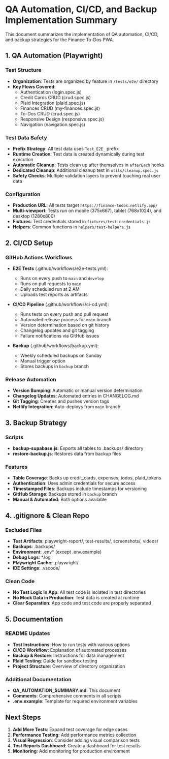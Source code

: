 # QA Automation, CI/CD, and Backup Implementation Summary

This document summarizes the implementation of QA automation, CI/CD, and backup strategies for the Finance To-Dos PWA.

## 1. QA Automation (Playwright)

### Test Structure
- **Organization**: Tests are organized by feature in `/tests/e2e/` directory
- **Key Flows Covered**:
  - Authentication (login.spec.js)
  - Credit Cards CRUD (crud.spec.js)
  - Plaid Integration (plaid.spec.js)
  - Finances CRUD (my-finances.spec.js)
  - To-Dos CRUD (crud.spec.js)
  - Responsive Design (responsive.spec.js)
  - Navigation (navigation.spec.js)

### Test Data Safety
- **Prefix Strategy**: All test data uses `Test_E2E_` prefix
- **Runtime Creation**: Test data is created dynamically during test execution
- **Automatic Cleanup**: Tests clean up after themselves in `afterEach` hooks
- **Dedicated Cleanup**: Additional cleanup test in `utils/cleanup.spec.js`
- **Safety Checks**: Multiple validation layers to prevent touching real user data

### Configuration
- **Production URL**: All tests target `https://finance-todos.netlify.app/`
- **Multi-viewport**: Tests run on mobile (375x667), tablet (768x1024), and desktop (1280x800)
- **Fixtures**: Test credentials stored in `fixtures/test-credentials.js`
- **Helpers**: Common functions in `helpers/test-helpers.js`

## 2. CI/CD Setup

### GitHub Actions Workflows
- **E2E Tests** (.github/workflows/e2e-tests.yml):
  - Runs on every push to `main` and `develop`
  - Runs on pull requests to `main`
  - Daily scheduled run at 2 AM
  - Uploads test reports as artifacts

- **CI/CD Pipeline** (.github/workflows/ci-cd.yml):
  - Runs tests on every push and pull request
  - Automated release process for `main` branch
  - Version determination based on git history
  - Changelog updates and git tagging
  - Failure notifications via GitHub issues

- **Backup** (.github/workflows/backup.yml):
  - Weekly scheduled backups on Sunday
  - Manual trigger option
  - Stores backups in `backup` branch

### Release Automation
- **Version Bumping**: Automatic or manual version determination
- **Changelog Updates**: Automated entries in CHANGELOG.md
- **Git Tagging**: Creates and pushes version tags
- **Netlify Integration**: Auto-deploys from `main` branch

## 3. Backup Strategy

### Scripts
- **backup-supabase.js**: Exports all tables to .backups/ directory
- **restore-backup.js**: Restores data from backup files

### Features
- **Table Coverage**: Backs up credit_cards, expenses, todos, plaid_tokens
- **Authentication**: Uses admin credentials for secure access
- **Timestamped Files**: Backups include timestamps for versioning
- **GitHub Storage**: Backups stored in `backup` branch
- **Manual & Automated**: Both options available

## 4. .gitignore & Clean Repo

### Excluded Files
- **Test Artifacts**: playwright-report/, test-results/, screenshots/, videos/
- **Backups**: .backups/
- **Environment**: .env* (except .env.example)
- **Debug Logs**: *.log
- **Playwright Cache**: .playwright/
- **IDE Settings**: .vscode/

### Clean Code
- **No Test Logic in App**: All test code is isolated in test directories
- **No Mock Data in Production**: Test data is created at runtime
- **Clear Separation**: App code and test code are properly separated

## 5. Documentation

### README Updates
- **Test Instructions**: How to run tests with various options
- **CI/CD Workflow**: Explanation of automated processes
- **Backup & Restore**: Instructions for data management
- **Plaid Testing**: Guide for sandbox testing
- **Project Structure**: Overview of directory organization

### Additional Documentation
- **QA_AUTOMATION_SUMMARY.md**: This document
- **Comments**: Comprehensive comments in all scripts
- **.env.example**: Template for required environment variables

## Next Steps

1. **Add More Tests**: Expand test coverage for edge cases
2. **Performance Testing**: Add performance metrics collection
3. **Visual Regression**: Consider adding visual comparison tests
4. **Test Reports Dashboard**: Create a dashboard for test results
5. **Monitoring**: Add monitoring for production environment